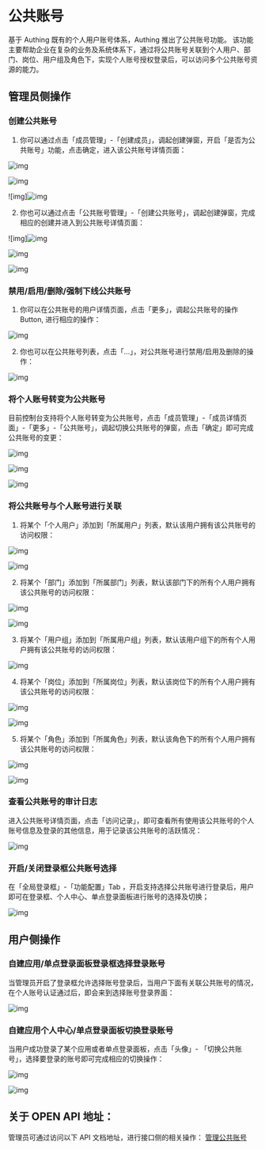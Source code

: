 # 公共账号

基于 Authing 既有的个人用户账号体系，Authing 推出了公共账号功能。 该功能主要帮助企业在复杂的业务及系统体系下，通过将公共账号关联到个人用户、部门、岗位、用户组及角色下，实现个人账号授权登录后，可以访问多个公共账号资源的能力。

## 管理员侧操作

### 创建公共账号

1. 你可以通过点击「成员管理」-「创建成员」，调起创建弹窗，开启「是否为公共账号」功能，点击确定，进入该公共账号详情页面：

![img](./images/public-account-1.png)

![img](./images/public-account-2.png)


![img]![img](./images/public-account-3.png)


2. 你也可以通过点击「公共账号管理」-「创建公共账号」，调起创建弹窗，完成相应的创建并进入到公共账号详情页面：

![img]![img](./images/public-account-4.png)


![img](./images/public-account-5.png)


![img](./images/public-account-6.png)


### 禁用/启用/删除/强制下线公共账号

1. 你可以在公共账号的用户详情页面，点击「更多」，调起公共账号的操作 Button, 进行相应的操作：

![img](./images/public-account-7.png)


2. 你也可以在公共账号列表，点击「...」，对公共账号进行禁用/启用及删除的操作：

![img](./images/public-account-8.png)


### 将个人账号转变为公共账号

目前控制台支持将个人账号转变为公共账号，点击「成员管理」-「成员详情页面」-「更多」-「公共账号」，调起切换公共账号的弹窗，点击「确定」即可完成公共账号的变更：

![img](./images/public-account-9.png)

![img](./images/public-account-10.png)

![img](./images/public-account-11.png)


### 将公共账号与个人账号进行关联

1. 将某个「个人用户」添加到「所属用户」列表，默认该用户拥有该公共账号的访问权限：

![img](./images/public-account-12.png)

![img](./images/public-account-13.png)


2. 将某个「部门」添加到「所属部门」列表，默认该部门下的所有个人用户拥有该公共账号的访问权限：

![img](./images/public-account-14.png)

![img](./images/public-account-15.png)


3. 将某个「用户组」添加到「所属用户组」列表，默认该用户组下的所有个人用户拥有该公共账号的访问权限：

![img](./images/public-account-16.png)


4. 将某个「岗位」添加到「所属岗位」列表，默认该岗位下的所有个人用户拥有该公共账号的访问权限：

![img](./images/public-account-17.png)

![img](./images/public-account-18.png)


5. 将某个「角色」添加到「所属角色」列表，默认该角色下的所有个人用户拥有该公共账号的访问权限：

![img](./images/public-account-19.png)

![img](./images/public-account-20.png)

### 查看公共账号的审计日志

进入公共账号详情页面，点击「访问记录」，即可查看所有使用该公共账号的个人账号信息及登录的其他信息，用于记录该公共账号的活跃情况：

![img](./images/public-account-21.png)


### 开启/关闭登录框公共账号选择

在「全局登录框」-「功能配置」Tab ，开启支持选择公共账号进行登录后，用户即可在登录框、个人中心、单点登录面板进行账号的选择及切换；

![img](./images/public-account-22.png)


## 用户侧操作

### 自建应用/单点登录面板登录框选择登录账号

当管理员开启了登录框允许选择账号登录后，当用户下面有关联公共账号的情况，在个人账号认证通过后，即会来到选择账号登录界面：

![img](./images/public-account-23.png)


### 自建应用个人中心/单点登录面板切换登录账号

当用户成功登录了某个应用或者单点登录面板，点击「头像」- 「切换公共账号」，选择要登录的账号即可完成相应的切换操作：

![img](./images/public-account-24.png)

![img](./images/public-account-25.png)


## 关于 OPEN API 地址：

管理员可通过访问以下 API 文档地址，进行接口侧的相关操作：
[管理公共账号](https://console.authing.cn/openapi/v3/management/#tag/%E7%AE%A1%E7%90%86%E5%85%AC%E5%85%B1%E8%B4%A6%E5%8F%B7/API%20%E5%88%97%E8%A1%A8)
